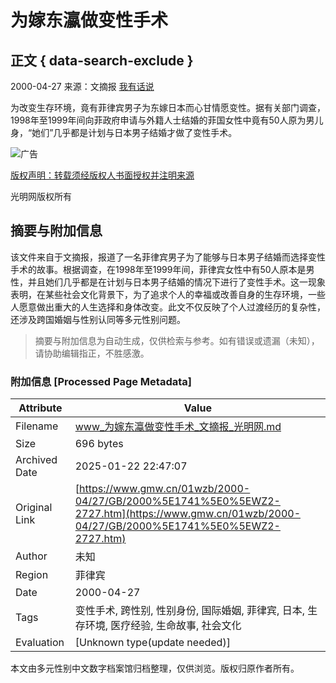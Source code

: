# 为嫁东瀛做变性手术

## 正文 { data-search-exclude }


2000-04-27 来源：文摘报 [我有话说](#commentAnchor)

为改变生存环境，竟有菲律宾男子为东嫁日本而心甘情愿变性。据有关部门调查，1998年至1999年间向菲政府申请与外籍人士结婚的菲国女性中竟有50人原为男儿身，“她们”几乎都是计划与日本男子结婚才做了变性手术。

![广告](https://ad.gmw.cn/content_banner/content_650x120_qrcodes.jpg)

[版权声明：转载须经版权人书面授权并注明来源](https://www.gmw.cn/content/2011-02/14/content_1609313.htm)

光明网版权所有
<!-- tcd_original_link https://www.gmw.cn/01wzb/2000-04/27/GB/2000%5E1741%5E0%5EWZ2-2727.htm -->


## 摘要与附加信息

<!-- tcd_abstract -->
该文件来自于文摘报，报道了一名菲律宾男子为了能够与日本男子结婚而选择变性手术的故事。根据调查，在1998年至1999年间，菲律宾女性中有50人原本是男性，并且她们几乎都是在计划与日本男子结婚的情况下进行了变性手术。这一现象表明，在某些社会文化背景下，为了追求个人的幸福或改善自身的生存环境，一些人愿意做出重大的人生选择和身体改变。此文不仅反映了个人过渡经历的复杂性，还涉及跨国婚姻与性别认同等多元性别问题。
<!-- tcd_abstract_end -->

> 摘要与附加信息为自动生成，仅供检索与参考。如有错误或遗漏（未知），请协助编辑指正，不胜感激。

### 附加信息 [Processed Page Metadata]

| Attribute       | Value                                  |
|-----------------|----------------------------------------|
| Filename        | www_为嫁东瀛做变性手术_文摘报_光明网.md                             |
| Size            | 696 bytes                           |
| Archived Date   | 2025-01-22 22:47:07                             |
| Original Link   | [https://www.gmw.cn/01wzb/2000-04/27/GB/2000%5E1741%5E0%5EWZ2-2727.htm](https://www.gmw.cn/01wzb/2000-04/27/GB/2000%5E1741%5E0%5EWZ2-2727.htm)                       |
| Author          | 未知                               |
| Region          | 菲律宾                               |
| Date            | 2000-04-27                                 |
| Tags            | 变性手术, 跨性别, 性别身份, 国际婚姻, 菲律宾, 日本, 生存环境, 医疗经验, 生命故事, 社会文化                                 |
| Evaluation            | [Unknown type(update needed)]                                 |
<!-- tcd_table_end -->

本文由多元性别中文数字档案馆归档整理，仅供浏览。版权归原作者所有。
